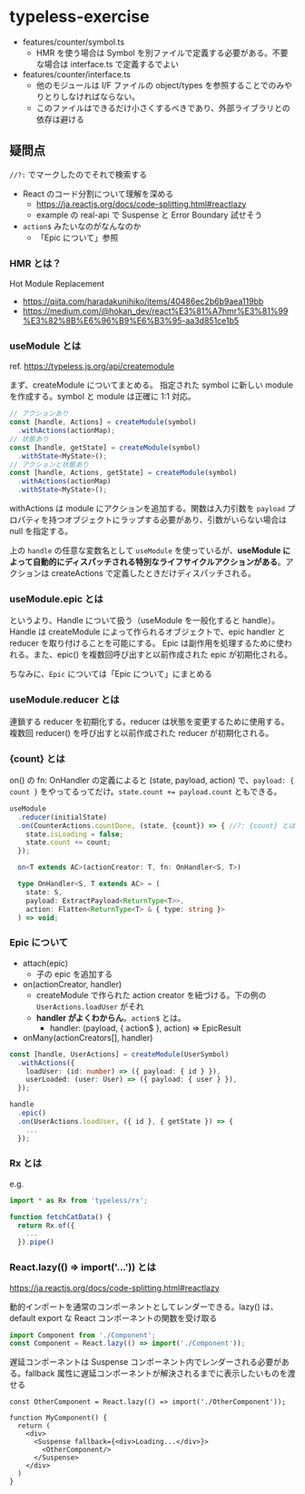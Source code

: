 # typeless-exercise

* features/counter/symbol.ts
    * HMR を使う場合は Symbol を別ファイルで定義する必要がある。不要な場合は interface.ts で定義するでよい
* features/counter/interface.ts
    * 他のモジュールは I/F ファイルの object/types を参照することでのみやりとりしなければならない。
    * このファイルはできるだけ小さくするべきであり、外部ライブラリとの依存は避ける

## 疑問点
`//?:` でマークしたのでそれで検索する

* React のコード分割について理解を深める
  * https://ja.reactjs.org/docs/code-splitting.html#reactlazy
  * example の real-api で Suspense と Error Boundary 試せそう
* `action$` みたいなのがなんなのか
  * 「Epic について」参照

### HMR とは？
Hot Module Replacement
* https://qiita.com/haradakunihiko/items/40486ec2b6b9aea119bb
* https://medium.com/@hokan_dev/react%E3%81%A7hmr%E3%81%99%E3%82%8B%E6%96%B9%E6%B3%95-aa3d851ce1b5

### useModule とは
ref. https://typeless.js.org/api/createmodule

まず、createModule についてまとめる。 指定された symbol に新しい module を作成する。symbol と module は正確に 1:1 対応。 

```ts
// アクションあり
const [handle, Actions] = createModule(symbol)
  .withActions(actionMap);
// 状態あり
const [handle, getState] = createModule(symbol)
  .withState<MyState>();
// アクションと状態あり
const [handle, Actions, getState] = createModule(symbol)
  .withActions(actionMap)
  .withState<MyState>();
```

withActions は module にアクションを追加する。関数は入力引数を `payload` プロパティを持つオブジェクトにラップする必要があり、引数がいらない場合は null を指定する。

上の `handle` の任意な変数名として `useModule` を使っているが、**useModule によって自動的にディスパッチされる特別なライフサイクルアクションがある**。アクションは createActions で定義したときだけディスパッチされる。

### useModule.epic とは
というより、Handle について扱う（useModule を一般化すると handle）。Handle は createModule によって作られるオブジェクトで、epic handler と reducer を取り付けることを可能にする。 Epic は副作用を処理するために使われる。また、epic() を複数回呼び出すと以前作成された epic が初期化される。

ちなみに、`Epic` については「Epic について」にまとめる

### useModule.reducer とは
連鎖する reducer を初期化する。reducer は状態を変更するために使用する。複数回 reducer() を呼び出すと以前作成された reducer が初期化される。

### {count} とは

on() の fn: OnHandler の定義によると (state, payload, action) で、`payload: { count }` をやってるってだけ。`state.count += payload.count` ともできる。

```ts
useModule
  .reducer(initialState)
  .on(CounterActions.countDone, (state, {count}) => { //?: {count} とは
    state.isLoading = false;
    state.count += count;
  });
```

```ts
  on<T extends AC>(actionCreator: T, fn: OnHandler<S, T>)

  type OnHandler<S, T extends AC> = (
    state: S,
    payload: ExtractPayload<ReturnType<T>>,
    action: Flatten<ReturnType<T> & { type: string }>
  ) => void;
```

### Epic について

* attach(epic)
  * 子の epic を追加する
* on(actionCreator, handler)
  * createModule で作られた action creator を紐づける。下の例の `UserActions.loadUser` がそれ
  * **handler がよくわからん**。`action$` とは。
    * handler: (payload, { action$ }, action) => EpicResult
* onMany(actionCreators[], handler)

```ts
const [handle, UserActions] = createModule(UserSymbol)
  .withActions({
    loadUser: (id: number) => ({ payload: { id } }),
    userLoaded: (user: User) => ({ payload: { user } }),
  });

handle
  .epic()
  .on(UserActions.loadUser, ({ id }, { getState }) => {
    ...
  });
```

### Rx とは
e.g. 

```ts
import * as Rx from 'typeless/rx';

function fetchCatData() {
  return Rx.of({
    ...
  }).pipe()
```

### React.lazy(() => import('...')) とは

https://ja.reactjs.org/docs/code-splitting.html#reactlazy

動的インポートを通常のコンポーネントとしてレンダーできる。lazy() は、default export な React コンポーネントの関数を受け取る
```ts
import Component from './Component';
const Component = React.lazy(() => import('./Component')); 
```

遅延コンポーネントは Suspense コンポーネント内でレンダーされる必要がある。fallback 属性に遅延コンポーネントが解決されるまでに表示したいものを渡せる
```tsx
const OtherComponent = React.lazy(() => import('./OtherComponent'));

function MyComponent() {
  return (
    <div>
      <Suspense fallback={<div>Loading...</div>}>
        <OtherComponent/>
      </Suspense>
    </div>
  )
}
```

